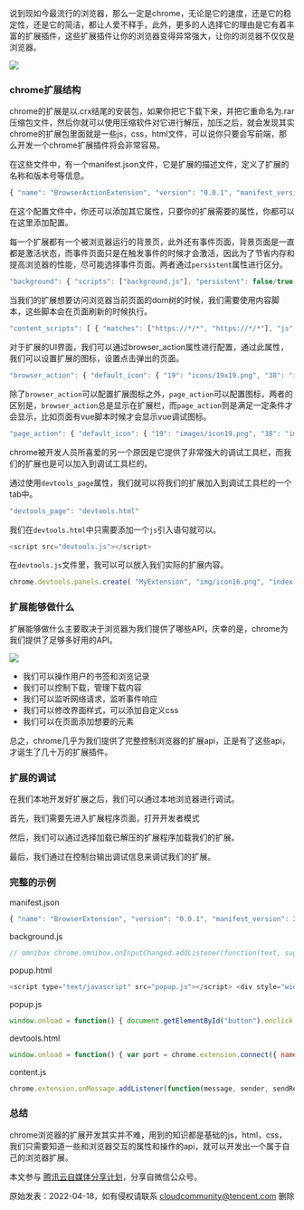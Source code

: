 说到现如今最流行的浏览器，那么一定是chrome，无论是它的速度，还是它的稳定性，还是它的简洁，都让人爱不释手，此外，更多的人选择它的理由是它有着丰富的扩展插件，这些扩展插件让你的浏览器变得异常强大，让你的浏览器不仅仅是浏览器。

![](https://developer.qcloudimg.com/http-save/yehe-1108709/28fe0a73ca443876f1fbebdc04abdcea.jpg)

### **chrome扩展结构**

chrome的扩展是以.crx结尾的安装包，如果你把它下载下来，并把它重命名为.rar压缩包文件，然后你就可以使用压缩软件对它进行解压，加压之后，就会发现其实chrome的扩展包里面就是一些js，css，html文件，可以说你只要会写前端，那么开发一个chrome扩展插件将会非常容易。

在这些文件中，有一个manifest.json文件，它是扩展的描述文件，定义了扩展的名称和版本号等信息。

```javascript
{ "name": "BrowserActionExtension", "version": "0.0.1", "manifest_version": 2, "browser_action": { "default_title": "That's the tool tip", "default_popup": "popup.html" } }
```

在这个配置文件中，你还可以添加其它属性，只要你的扩展需要的属性，你都可以在这里添加配置。

每一个扩展都有一个被浏览器运行的背景页，此外还有事件页面，背景页面是一直都是激活状态，而事件页面只是在触发事件的时候才会激活，因此为了节省内存和提高浏览器的性能，尽可能选择事件页面。两者通过`persistent`属性进行区分。

```javascript
"background": { "scripts": ["background.js"], "persistent": false/true }
```

当我们的扩展想要访问浏览器当前页面的dom树的时候，我们需要使用内容脚本，这些脚本会在页面刷新的时候执行。

```javascript
"content_scripts": [ { "matches": ["https://*/*", "https://*/*"], "js": ["content.js"] } ]
```

对于扩展的UI界面，我们可以通过browser\_action属性进行配置，通过此属性，我们可以设置扩展的图标，设置点击弹出的页面。

```javascript
"browser_action": { "default_icon": { "19": "icons/19x19.png", "38": "icons/38x38.png" }, "default_title": "That's the tool tip", "default_popup": "popup.html" }
```

除了`browser_action`可以配置扩展图标之外，`page_action`可以配置图标，两者的区别是，`browser_action`总是显示在扩展栏，而`page_action`则是满足一定条件才会显示，比如页面有vue脚本时候才会显示vue调试图标。

```javascript
"page_action": { "default_icon": { "19": "images/icon19.png", "38": "images/icon38.png" }, "default_title": "Google Mail", "default_popup": "popup.html" }
```

chrome被开发人员所喜爱的另一个原因是它提供了非常强大的调试工具栏，而我们的扩展也是可以加入到调试工具栏的。

通过使用`devtools_page`属性，我们就可以将我们的扩展加入到调试工具栏的一个tab中。

```javascript
"devtools_page": "devtools.html"
```

我们在`devtools.html`中只需要添加一个`js`引入语句就可以。

```javascript
<script src="devtools.js"></script>
```

在`devtools.js`文件里，我可以可以放入我们实际的扩展内容。

```javascript
chrome.devtools.panels.create( "MyExtension", "img/icon16.png", "index.html", function() { } );
```

### **扩展能够做什么**

扩展能够做什么主要取决于浏览器为我们提供了哪些API，庆幸的是，chrome为我们提供了足够多好用的API。

![](https://developer.qcloudimg.com/http-save/yehe-1108709/d80b4bb7d0a721bb8d3b8a75286f3069.jpg)

-   我们可以操作用户的书签和浏览记录
-   我们可以控制下载，管理下载内容
-   我们可以监听网络请求，监听事件响应
-   我们可以修改界面样式，可以添加自定义css
-   我们可以在页面添加想要的元素

总之，chrome几乎为我们提供了完整控制浏览器的扩展api，正是有了这些api，才诞生了几十万的扩展插件。

### **扩展的调试**

在我们本地开发好扩展之后，我们可以通过本地浏览器进行调试。

首先，我们需要先进入扩展程序页面，打开开发者模式

然后，我们可以通过选择加载已解压的扩展程序加载我们的扩展。

最后，我们通过在控制台输出调试信息来调试我们的扩展。

### **完整的示例**

manifest.json

```javascript
{ "name": "BrowserExtension", "version": "0.0.1", "manifest_version": 2, "description" : "Description ...", "icons": { "16": "icons/16x16.png", "48": "icons/48x48.png", "128": "icons/128x128.png" }, "omnibox": { "keyword" : "yeah" }, "browser_action": { "default_icon": { "19": "icons/19x19.png", "38": "icons/38x38.png" }, "default_title": "That's the tool tip", "default_popup": "browseraction/popup.html" }, "background": { "scripts": ["background.js"], "persistent": false }, "chrome_url_overrides" : { "newtab": "newtab/newtab.html" }, "content_scripts": [{ "matches": ["http://*/*", "https://*/*"], "js": ["content.js"] }], "devtools_page": "devtools/devtools.html" }
```

background.js

```javascript
// omnibox chrome.omnibox.onInputChanged.addListener(function(text, suggest) { suggest([ {content: "color-divs", description: "Make everything red"} ]); }); chrome.omnibox.onInputEntered.addListener(function(text) { if(text == "color-divs") colorDivs(); }); chrome.extension.onMessage.addListener(function(request, sender, sendResponse) { switch(request.type) { case "color-divs": colorDivs(); break; } return true; }); chrome.extension.onConnect.addListener(function (port) { port.onMessage.addListener(function (message) { switch(port.name) { case "color-divs-port": colorDivs(); break; } }); }); // send a message to the content script var colorDivs = function() { chrome.tabs.getSelected(null, function(tab){ chrome.tabs.sendMessage(tab.id, {type: "colors-div", color: "#F00"}); // setting a badge chrome.browserAction.setBadgeText({text: "red!"}); }); }
```

popup.html

```javascript
<script type="text/javascript" src="popup.js"></script> <div style="width:200px"> <button id="button">Color all the divs</button> </div>
```

popup.js

```javascript
window.onload = function() { document.getElementById("button").onclick = function() { chrome.extension.sendMessage({ type: "color-divs" }); } }
```

devtools.html

```javascript
window.onload = function() { var port = chrome.extension.connect({ name: "color-divs-port" }); document.getElementById("button").onclick = function() { port.postMessage({ type: "color-divs"}); } }
```

content.js

```javascript
chrome.extension.onMessage.addListener(function(message, sender, sendResponse) { switch(message.type) { case "colors-div": var divs = document.querySelectorAll("div"); if(divs.length === 0) { alert("There are no any divs in the page."); } else { for(var i=0; i&lt;divs.length; i++) { divs[i].style.backgroundColor = message.color; } } break; } });
```

### **总结**

chrome浏览器的扩展开发其实并不难，用到的知识都是基础的js，html，css，我们只需要知道一些和浏览器交互的属性和操作的api，就可以开发出一个属于自己的浏览器扩展。

本文参与 [腾讯云自媒体分享计划](https://cloud.tencent.com/developer/support-plan)，分享自微信公众号。

原始发表：2022-04-18，如有侵权请联系 [cloudcommunity@tencent.com](mailto:cloudcommunity@tencent.com) 删除